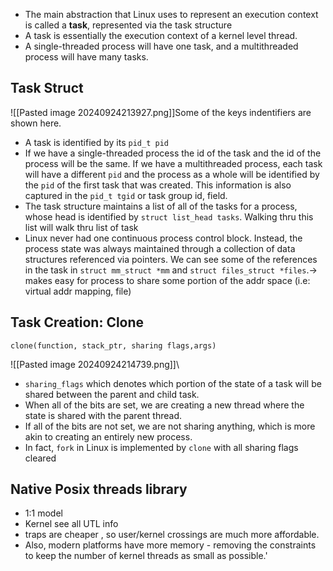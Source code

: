 - The main abstraction that Linux uses to represent an execution context is called a **task**, represented via the task structure
- A task is essentially the execution context of a kernel level thread.
- A single-threaded process will have one task, and a multithreaded process will have many tasks.
## Task Struct 
![[Pasted image 20240924213927.png]]Some of the keys indentifiers are shown here. 
- A task is identified by its `pid_t pid`
- If we have a single-threaded process the id of the task and the id of the process will be the same. If we have a multithreaded process, each task will have a different `pid` and the process as a whole will be identified by the `pid` of the first task that was created. This information is also captured in the `pid_t tgid` or task group id, field.
- The task structure maintains a list of all of the tasks for a process, whose head is identified by `struct list_head tasks`. Walking thru this list will walk thru list of task
- Linux never had one continuous process control block. Instead, the process state was always maintained through a collection of data structures referenced via pointers. We can see some of the references in the task in `struct mm_struct *mm` and `struct files_struct *files`.-> makes easy for process to share some portion of the addr space (i.e: virtual addr mapping, file)
## Task Creation: Clone

```
clone(function, stack_ptr, sharing flags,args)
```

![[Pasted image 20240924214739.png]]\
- `sharing_flags` which denotes which portion of the state of a task will be shared between the parent and child task.
- When all of the bits are set, we are creating a new thread where the state is shared with the parent thread. 
- If all of the bits are not set, we are not sharing anything, which is more akin to creating an entirely new process. 
- In fact, `fork` in Linux is implemented by `clone` with all sharing flags cleared

## Native Posix threads library 
- 1:1 model
- Kernel see all UTL info 
- traps are cheaper , so user/kernel crossings are much more affordable.
- Also, modern platforms have more memory - removing the constraints to keep the number of kernel threads as small as possible.'
